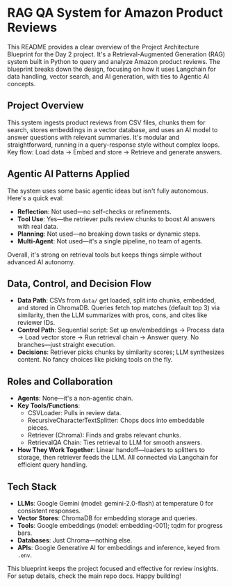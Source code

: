# RAG QA System for Amazon Product Reviews

This README provides a clear overview of the Project Architecture Blueprint for the Day 2 project. It's a Retrieval-Augmented Generation (RAG) system built in Python to query and analyze Amazon product reviews. The blueprint breaks down the design, focusing on how it uses Langchain for data handling, vector search, and AI generation, with ties to Agentic AI concepts.

## Project Overview

This system ingests product reviews from CSV files, chunks them for search, stores embeddings in a vector database, and uses an AI model to answer questions with relevant summaries. It's modular and straightforward, running in a query-response style without complex loops. Key flow: Load data → Embed and store → Retrieve and generate answers.


## Agentic AI Patterns Applied

The system uses some basic agentic ideas but isn't fully autonomous. Here's a quick eval:

- **Reflection**: Not used—no self-checks or refinements.
- **Tool Use**: Yes—the retriever pulls review chunks to boost AI answers with real data.
- **Planning**: Not used—no breaking down tasks or dynamic steps.
- **Multi-Agent**: Not used—it's a single pipeline, no team of agents.

Overall, it's strong on retrieval tools but keeps things simple without advanced AI autonomy.

## Data, Control, and Decision Flow

- **Data Path**: CSVs from `data/` get loaded, split into chunks, embedded, and stored in ChromaDB. Queries fetch top matches (default top 3) via similarity, then the LLM summarizes with pros, cons, and cites like reviewer IDs.
- **Control Path**: Sequential script: Set up env/embeddings → Process data → Load vector store → Run retrieval chain → Answer query. No branches—just straight execution.
- **Decisions**: Retriever picks chunks by similarity scores; LLM synthesizes content. No fancy choices like picking tools on the fly.


## Roles and Collaboration

- **Agents**: None—it's a non-agentic chain.
- **Key Tools/Functions**:
    - CSVLoader: Pulls in review data.
    - RecursiveCharacterTextSplitter: Chops docs into embeddable pieces.
    - Retriever (Chroma): Finds and grabs relevant chunks.
    - RetrievalQA Chain: Ties retrieval to LLM for smooth answers.
- **How They Work Together**: Linear handoff—loaders to splitters to storage, then retriever feeds the LLM. All connected via Langchain for efficient query handling.


## Tech Stack

- **LLMs**: Google Gemini (model: gemini-2.0-flash) at temperature 0 for consistent responses.
- **Vector Stores**: ChromaDB for embedding storage and queries.
- **Tools**: Google embeddings (model: embedding-001); tqdm for progress bars.
- **Databases**: Just Chroma—nothing else.
- **APIs**: Google Generative AI for embeddings and inference, keyed from `.env`.

This blueprint keeps the project focused and effective for review insights. For setup details, check the main repo docs. Happy building!

